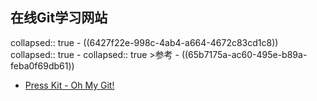 ## 在线Git学习网站
collapsed:: true
	- ((6427f22e-998c-4ab4-a664-4672c83cd1c8))
	  collapsed:: true
		- collapsed:: true
		  >参考
			- ((65b7175a-ac60-495e-b89a-feba0f69db61))
- [Press Kit - Oh My Git!](https://ohmygit.org/press/)